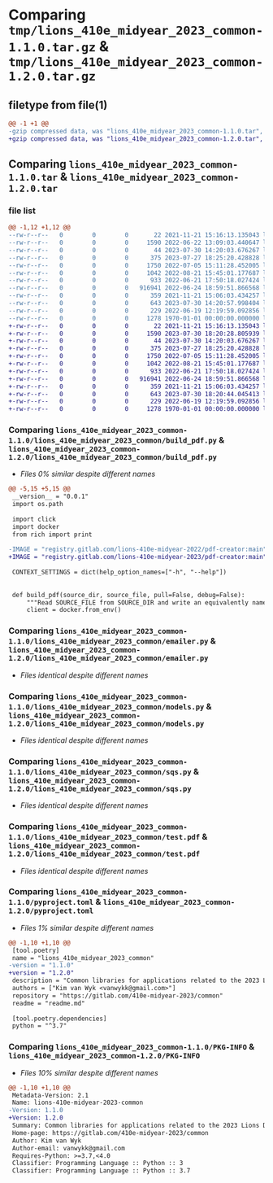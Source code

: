 # Comparing `tmp/lions_410e_midyear_2023_common-1.1.0.tar.gz` & `tmp/lions_410e_midyear_2023_common-1.2.0.tar.gz`

## filetype from file(1)

```diff
@@ -1 +1 @@
-gzip compressed data, was "lions_410e_midyear_2023_common-1.1.0.tar", max compression
+gzip compressed data, was "lions_410e_midyear_2023_common-1.2.0.tar", max compression
```

## Comparing `lions_410e_midyear_2023_common-1.1.0.tar` & `lions_410e_midyear_2023_common-1.2.0.tar`

### file list

```diff
@@ -1,12 +1,12 @@
--rw-r--r--   0        0        0       22 2021-11-21 15:16:13.135043 lions_410e_midyear_2023_common-1.1.0/lions_410e_midyear_2023_common/__init__.py
--rw-r--r--   0        0        0     1590 2022-06-22 13:09:03.440647 lions_410e_midyear_2023_common-1.1.0/lions_410e_midyear_2023_common/build_pdf.py
--rw-r--r--   0        0        0       44 2023-07-30 14:20:03.676267 lions_410e_midyear_2023_common-1.1.0/lions_410e_midyear_2023_common/constants.py
--rw-r--r--   0        0        0      375 2023-07-27 18:25:20.428828 lions_410e_midyear_2023_common-1.1.0/lions_410e_midyear_2023_common/data.json
--rw-r--r--   0        0        0     1750 2022-07-05 15:11:28.452005 lions_410e_midyear_2023_common-1.1.0/lions_410e_midyear_2023_common/emailer.py
--rw-r--r--   0        0        0     1042 2022-08-21 15:45:01.177687 lions_410e_midyear_2023_common-1.1.0/lions_410e_midyear_2023_common/models.py
--rw-r--r--   0        0        0      933 2022-06-21 17:50:18.027424 lions_410e_midyear_2023_common-1.1.0/lions_410e_midyear_2023_common/sqs.py
--rw-r--r--   0        0        0   916941 2022-06-24 18:59:51.866568 lions_410e_midyear_2023_common-1.1.0/lions_410e_midyear_2023_common/test.pdf
--rw-r--r--   0        0        0      359 2021-11-21 15:06:03.434257 lions_410e_midyear_2023_common-1.1.0/lions_410e_midyear_2023_common/test.py
--rw-r--r--   0        0        0      643 2023-07-30 14:20:57.998404 lions_410e_midyear_2023_common-1.1.0/pyproject.toml
--rw-r--r--   0        0        0      229 2022-06-19 12:19:59.092856 lions_410e_midyear_2023_common-1.1.0/readme.md
--rw-r--r--   0        0        0     1278 1970-01-01 00:00:00.000000 lions_410e_midyear_2023_common-1.1.0/PKG-INFO
+-rw-r--r--   0        0        0       22 2021-11-21 15:16:13.135043 lions_410e_midyear_2023_common-1.2.0/lions_410e_midyear_2023_common/__init__.py
+-rw-r--r--   0        0        0     1590 2023-07-30 18:20:28.805939 lions_410e_midyear_2023_common-1.2.0/lions_410e_midyear_2023_common/build_pdf.py
+-rw-r--r--   0        0        0       44 2023-07-30 14:20:03.676267 lions_410e_midyear_2023_common-1.2.0/lions_410e_midyear_2023_common/constants.py
+-rw-r--r--   0        0        0      375 2023-07-27 18:25:20.428828 lions_410e_midyear_2023_common-1.2.0/lions_410e_midyear_2023_common/data.json
+-rw-r--r--   0        0        0     1750 2022-07-05 15:11:28.452005 lions_410e_midyear_2023_common-1.2.0/lions_410e_midyear_2023_common/emailer.py
+-rw-r--r--   0        0        0     1042 2022-08-21 15:45:01.177687 lions_410e_midyear_2023_common-1.2.0/lions_410e_midyear_2023_common/models.py
+-rw-r--r--   0        0        0      933 2022-06-21 17:50:18.027424 lions_410e_midyear_2023_common-1.2.0/lions_410e_midyear_2023_common/sqs.py
+-rw-r--r--   0        0        0   916941 2022-06-24 18:59:51.866568 lions_410e_midyear_2023_common-1.2.0/lions_410e_midyear_2023_common/test.pdf
+-rw-r--r--   0        0        0      359 2021-11-21 15:06:03.434257 lions_410e_midyear_2023_common-1.2.0/lions_410e_midyear_2023_common/test.py
+-rw-r--r--   0        0        0      643 2023-07-30 18:20:44.045413 lions_410e_midyear_2023_common-1.2.0/pyproject.toml
+-rw-r--r--   0        0        0      229 2022-06-19 12:19:59.092856 lions_410e_midyear_2023_common-1.2.0/readme.md
+-rw-r--r--   0        0        0     1278 1970-01-01 00:00:00.000000 lions_410e_midyear_2023_common-1.2.0/PKG-INFO
```

### Comparing `lions_410e_midyear_2023_common-1.1.0/lions_410e_midyear_2023_common/build_pdf.py` & `lions_410e_midyear_2023_common-1.2.0/lions_410e_midyear_2023_common/build_pdf.py`

 * *Files 0% similar despite different names*

```diff
@@ -5,15 +5,15 @@
 __version__ = "0.0.1"
 import os.path
 
 import click
 import docker
 from rich import print
 
-IMAGE = "registry.gitlab.com/lions-410e-midyear-2022/pdf-creator:main"
+IMAGE = "registry.gitlab.com/lions-410e-midyear-2023/pdf-creator:main"
 
 CONTEXT_SETTINGS = dict(help_option_names=["-h", "--help"])
 
 
 def build_pdf(source_dir, source_file, pull=False, debug=False):
     """Read SOURCE_FILE from SOURCE_DIR and write an equivalently named PDF file to SOURCE_DIR"""
     client = docker.from_env()
```

### Comparing `lions_410e_midyear_2023_common-1.1.0/lions_410e_midyear_2023_common/emailer.py` & `lions_410e_midyear_2023_common-1.2.0/lions_410e_midyear_2023_common/emailer.py`

 * *Files identical despite different names*

### Comparing `lions_410e_midyear_2023_common-1.1.0/lions_410e_midyear_2023_common/models.py` & `lions_410e_midyear_2023_common-1.2.0/lions_410e_midyear_2023_common/models.py`

 * *Files identical despite different names*

### Comparing `lions_410e_midyear_2023_common-1.1.0/lions_410e_midyear_2023_common/sqs.py` & `lions_410e_midyear_2023_common-1.2.0/lions_410e_midyear_2023_common/sqs.py`

 * *Files identical despite different names*

### Comparing `lions_410e_midyear_2023_common-1.1.0/lions_410e_midyear_2023_common/test.pdf` & `lions_410e_midyear_2023_common-1.2.0/lions_410e_midyear_2023_common/test.pdf`

 * *Files identical despite different names*

### Comparing `lions_410e_midyear_2023_common-1.1.0/pyproject.toml` & `lions_410e_midyear_2023_common-1.2.0/pyproject.toml`

 * *Files 1% similar despite different names*

```diff
@@ -1,10 +1,10 @@
 [tool.poetry]
 name = "lions_410e_midyear_2023_common"
-version = "1.1.0"
+version = "1.2.0"
 description = "Common libraries for applications related to the 2023 Lions District 410E Midyear Conference"
 authors = ["Kim van Wyk <vanwykk@gmail.com>"]
 repository = "https://gitlab.com/410e-midyear-2023/common"
 readme = "readme.md" 
 
 [tool.poetry.dependencies]
 python = "^3.7"
```

### Comparing `lions_410e_midyear_2023_common-1.1.0/PKG-INFO` & `lions_410e_midyear_2023_common-1.2.0/PKG-INFO`

 * *Files 10% similar despite different names*

```diff
@@ -1,10 +1,10 @@
 Metadata-Version: 2.1
 Name: lions-410e-midyear-2023-common
-Version: 1.1.0
+Version: 1.2.0
 Summary: Common libraries for applications related to the 2023 Lions District 410E Midyear Conference
 Home-page: https://gitlab.com/410e-midyear-2023/common
 Author: Kim van Wyk
 Author-email: vanwykk@gmail.com
 Requires-Python: >=3.7,<4.0
 Classifier: Programming Language :: Python :: 3
 Classifier: Programming Language :: Python :: 3.7
```

